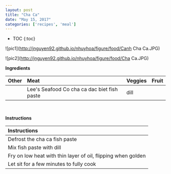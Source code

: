 ```yaml
---
layout: post
title: "Cha Ca"
date: "May 15, 2017"
categories: ['recipes', 'meal']
---
```


* TOC
{:toc}



![pic1](http://jnguyen92.github.io/nhuyhoa/figure/food/Canh Cha Ca.JPG)

![pic2](http://jnguyen92.github.io/nhuyhoa/figure/food/Cha Ca.JPG)

**Ingredients**

<table class = "presenttab">
 <thead>
  <tr>
   <th style="text-align:left;"> Other </th>
   <th style="text-align:left;"> Meat </th>
   <th style="text-align:left;"> Veggies </th>
   <th style="text-align:left;"> Fruit </th>
  </tr>
 </thead>
<tbody>
  <tr>
   <td style="text-align:left;">  </td>
   <td style="text-align:left;"> Lee's Seafood Co cha ca dac biet fish paste </td>
   <td style="text-align:left;"> dill </td>
   <td style="text-align:left;">  </td>
  </tr>
</tbody>
</table>

<br>

**Instructions**

<table class = "presenttabnoh">
 <thead>
  <tr>
   <th style="text-align:left;"> Instructions </th>
  </tr>
 </thead>
<tbody>
  <tr>
   <td style="text-align:left;"> Defrost the cha ca fish paste </td>
  </tr>
  <tr>
   <td style="text-align:left;"> Mix fish paste with dill </td>
  </tr>
  <tr>
   <td style="text-align:left;"> Fry on low heat with thin layer of oil, flipping when golden </td>
  </tr>
  <tr>
   <td style="text-align:left;"> Let sit for a few minutes to fully cook </td>
  </tr>
</tbody>
</table>

